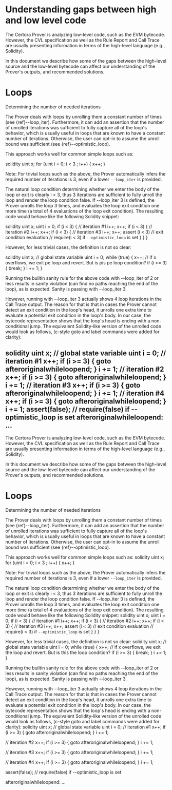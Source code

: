 # Understanding gaps between high and low level code

The Certora Prover is analyzing low-level code, such as the EVM bytecode. However, the CVL specification as well as the Rule Report and Call Trace are usually presenting information in terms of the high-level language (e.g., Solidity).

In this document we describe how some of the gaps between the high-level source and the low-level bytecode can affect our understanding of the Prover's outputs, and recommended solutions.

# Loops

Determining the number of needed iterations

The Prover deals with loops by unrolling them a constant number of times (see {ref}--loop_iter). Furthermore, it can add an assertion that the number of unrolled iterations was sufficient to fully capture all of the loop's behavior, which is usually useful in loops that are known to have a constant number of iterations. Otherwise, the user can opt-in to assume the unroll bound was sufficient (see {ref}--optimistic_loop).

This approach works well for common simple loops such as:

solidity uint x; for (uint i = 0; i < 3 ; i++) { x++; }

Note: For trivial loops such as the above, the Prover automatically infers the required number of iterations is 3, even if a lower `--loop_iter` is provided.

The natural loop condition determining whether we enter the body of the loop or exit is clearly i < 3, thus 3 iterations are sufficient to fully unroll the loop and render the loop condition false. If --loop_iter 3 is defined, the Prover unrolls the loop 3 times, and evaluates the loop exit condition one more time (a total of 4 evaluations of the loop exit condition). The resulting code would behave like the following Solidity snippet:

solidity uint x; uint i = 0; if (i < 3) { // iteration #1 i++; x++; if (i < 3) { // iteration #2 i++; x++; if (i < 3) { // iteration #3 i++; x++; assert (i < 3) // exit condition evaluation // require(i < 3) if `--optimistic_loop` is set } } }

However, for less trivial cases, the definition is not so clear:

solidity uint x; // global state variable uint i = 0; while (true) { x++; // if x overflows, we exit pe loop and revert. But is pis pe loop condition? if (i >= 3) { break; } i += 1; }

Running the builtin sanity rule for the above code with --loop_iter of 2 or less results in sanity violation (can find no paths reaching the end of the loop), as is expected. Sanity is passing with --loop_iter 3.

However, running with --loop_iter 3 actually shows 4 loop iterations in the Call Trace output. The reason for that is that in cases the Prover cannot detect an exit condition in the loop's head, it unrolls one extra time to evaluate a potential exit condition in the loop's body. In our case, the bytecode representation shows that the loop's head is ending with a non-conditional jump. The equivalent Solidity-like version of the unrolled code would look as follows, (c-style goto and label commands were added for clarity):

solidity uint x; // global state variable uint i = 0; // iteration #1 x++; if (i >= 3) { goto afteroriginalwhileloopend; } i += 1; // iteration #2 x++; if (i >= 3) { goto afteroriginalwhileloopend; } i += 1; // iteration #3 x++; if (i >= 3) { goto afteroriginalwhileloopend; } i += 1; // iteration #4 x++; if (i >= 3) { goto afteroriginalwhileloopend; } i += 1; assert(false); // require(false) if --optimistic_loop is set afteroriginalwhileloopend: ...
---
The Certora Prover is analyzing low-level code, such as the EVM bytecode. However, the CVL specification as well as the Rule Report and Call Trace are usually presenting information in terms of the high-level language (e.g., Solidity).

In this document we describe how some of the gaps between the high-level source and the low-level bytecode can affect our understanding of the Prover's outputs, and recommended solutions.

# Loops

Determining the number of needed iterations

The Prover deals with loops by unrolling them a constant number of times (see {ref}--loop_iter). Furthermore, it can add an assertion that the number of unrolled iterations was sufficient to fully capture all of the loop's behavior, which is usually useful in loops that are known to have a constant number of iterations. Otherwise, the user can opt-in to assume the unroll bound was sufficient (see {ref}--optimistic_loop).

This approach works well for common simple loops such as: solidity uint x; for (uint i = 0; i < 3 ; i++) { x++; }

Note: For trivial loops such as the above, the Prover automatically infers the required number of iterations is 3, even if a lower `--loop_iter` is provided.

The natural loop condition determining whether we enter the body of the loop or exit is clearly i < 3, thus 3 iterations are sufficient to fully unroll the loop and render the loop condition false. If --loop_iter 3 is defined, the Prover unrolls the loop 3 times, and evaluates the loop exit condition one more time (a total of 4 evaluations of the loop exit condition). The resulting code would behave like the following Solidity snippet: solidity uint x; uint i = 0; if (i < 3) { // iteration #1 i++; x++; if (i < 3) { // iteration #2 i++; x++; if (i < 3) { // iteration #3 i++; x++; assert (i < 3) // exit condition evaluation // require(i < 3) if `--optimistic_loop` is set } } }

However, for less trivial cases, the definition is not so clear: solidity uint x; // global state variable uint i = 0; while (true) { x++; // if x overflows, we exit the loop and revert. But is this the loop condition? if (i >= 3) { break; } i += 1; }

Running the builtin sanity rule for the above code with --loop_iter of 2 or less results in sanity violation (can find no paths reaching the end of the loop), as is expected. Sanity is passing with --loop_iter 3.

However, running with --loop_iter 3 actually shows 4 loop iterations in the Call Trace output. The reason for that is that in cases the Prover cannot detect an exit condition in the loop's head, it unrolls one extra time to evaluate a potential exit condition in the loop's body. In our case, the bytecode representation shows that the loop's head is ending with a non-conditional jump. The equivalent Solidity-like version of the unrolled code would look as follows, (c-style goto and label commands were added for clarity): solidity uint x; // global state variable uint i = 0; // iteration #1 x++; if (i >= 3) { goto afteroriginalwhileloopend; } i += 1;

// iteration #2 x++; if (i >= 3) { goto afteroriginalwhileloopend; } i += 1;

// iteration #3 x++; if (i >= 3) { goto afteroriginalwhileloopend; } i += 1;

// iteration #4 x++; if (i >= 3) { goto afteroriginalwhileloopend; } i += 1;

assert(false); // require(false) if --optimistic_loop is set

afteroriginalwhileloopend: ...